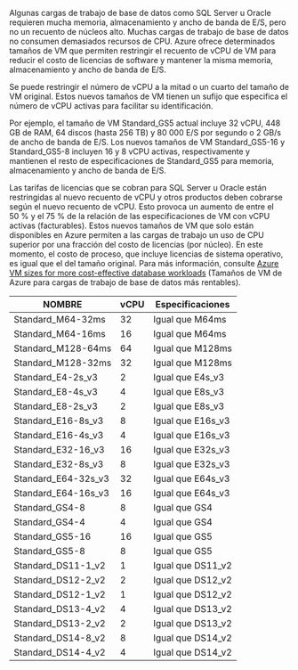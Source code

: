 

Algunas cargas de trabajo de base de datos como SQL Server u Oracle requieren mucha memoria, almacenamiento y ancho de banda de E/S, pero no un recuento de núcleos alto. Muchas cargas de trabajo de base de datos no consumen demasiados recursos de CPU. Azure ofrece determinados tamaños de VM que permiten restringir el recuento de vCPU de VM para reducir el costo de licencias de software y mantener la misma memoria, almacenamiento y ancho de banda de E/S.

Se puede restringir el número de vCPU a la mitad o un cuarto del tamaño de VM original. Estos nuevos tamaños de VM tienen un sufijo que especifica el número de vCPU activas para facilitar su identificación.

Por ejemplo, el tamaño de VM Standard_GS5 actual incluye 32 vCPU, 448 GB de RAM, 64 discos (hasta 256 TB) y 80 000 E/S por segundo o 2 GB/s de ancho de banda de E/S. Los nuevos tamaños de VM Standard_GS5-16 y Standard_GS5-8 incluyen 16 y 8 vCPU activas, respectivamente y mantienen el resto de especificaciones de Standard_GS5 para memoria, almacenamiento y ancho de banda de E/S.

Las tarifas de licencias que se cobran para SQL Server u Oracle están restringidas al nuevo recuento de vCPU y otros productos deben cobrarse según el nuevo recuento de vCPU. Esto provoca un aumento de entre el 50 % y el 75 % de la relación de las especificaciones de VM con vCPU activas (facturables). Estos nuevos tamaños de VM que solo están disponibles en Azure permiten a las cargas de trabajo un uso de CPU superior por una fracción del costo de licencias (por núcleo). En este momento, el costo de proceso, que incluye licencias de sistema operativo, es igual que el del tamaño original. Para más información, consulte [Azure VM sizes for more cost-effective database workloads](https://azure.microsoft.com/blog/announcing-new-azure-vm-sizes-for-more-cost-effective-database-workloads/) (Tamaños de VM de Azure para cargas de trabajo de base de datos más rentables).


| NOMBRE                | vCPU | Especificaciones           |
|---------------------|------|-----------------|
| Standard_M64-32ms   | 32   | Igual que M64ms   |
| Standard_M64-16ms   | 16   | Igual que M64ms   |
| Standard_M128-64ms  | 64   | Igual que M128ms  |
| Standard_M128-32ms  | 32   | Igual que M128ms  |
| Standard_E4-2s_v3   | 2    | Igual que E4s_v3  |
| Standard_E8-4s_v3   | 4    | Igual que E8s_v3  |
| Standard_E8-2s_v3   | 2    | Igual que E8s_v3  |
| Standard_E16-8s_v3  | 8    | Igual que E16s_v3 |
| Standard_E16-4s_v3  | 4    | Igual que E16s_v3 |
| Standard_E32-16_v3  | 16   | Igual que E32s_v3 |
| Standard_E32-8s_v3  | 8    | Igual que E32s_v3 |
| Standard_E64-32s_v3 | 32   | Igual que E64s_v3 |
| Standard_E64-16s_v3 | 16   | Igual que E64s_v3 |
| Standard_GS4-8      | 8    | Igual que GS4     |
| Standard_GS4-4      | 4    | Igual que GS4     |
| Standard_GS5-16     | 16   | Igual que GS5     |
| Standard_GS5-8      | 8    | Igual que GS5     |
| Standard_DS11-1_v2  | 1    | Igual que DS11_v2 |
| Standard_DS12-2_v2  | 2    | Igual que DS12_v2 |
| Standard_DS12-1_v2  | 1    | Igual que DS12_v2 |
| Standard_DS13-4_v2  | 4    | Igual que DS13_v2 |
| Standard_DS13-2_v2  | 2    | Igual que DS13_v2 |
| Standard_DS14-8_v2  | 8    | Igual que DS14_v2 |
| Standard_DS14-4_v2  | 4    | Igual que DS14_v2 |
